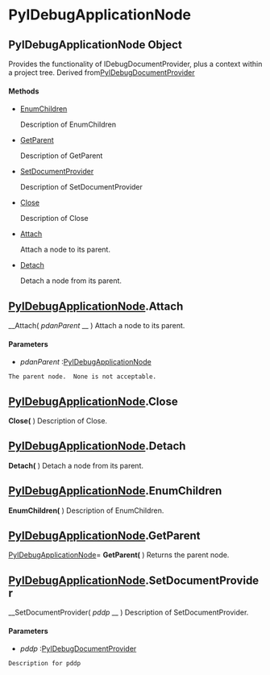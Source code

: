 # PyIDebugApplicationNode

## PyIDebugApplicationNode Object

Provides the functionality of IDebugDocumentProvider, plus a context within a project tree.  Derived from[PyIDebugDocumentProvider](#pyidebugdocumentprovider)

#### Methods


  - [EnumChildren](PyIDebugApplicationNode.md#pyidebugapplicationnodeenumchildren)

    Description of EnumChildren&nbsp;

  - [GetParent](PyIDebugApplicationNode.md#pyidebugapplicationnodegetparent)

    Description of GetParent&nbsp;

  - [SetDocumentProvider](PyIDebugApplicationNode.md#pyidebugapplicationnodesetdocumentprovider)

    Description of SetDocumentProvider&nbsp;

  - [Close](PyIDebugApplicationNode.md#pyidebugapplicationnodeclose)

    Description of Close&nbsp;

  - [Attach](PyIDebugApplicationNode.md#pyidebugapplicationnodeattach)

    Attach a node to its parent.&nbsp;

  - [Detach](PyIDebugApplicationNode.md#pyidebugapplicationnodedetach)

    Detach a node from its parent.&nbsp;

## [PyIDebugApplicationNode](#pyidebugapplicationnode).Attach

 __Attach( *pdanParent* __ )
Attach a node to its parent.

#### Parameters


  -  *pdanParent* :[PyIDebugApplicationNode](#pyidebugapplicationnode)

    The parent node.  None is not acceptable.

## [PyIDebugApplicationNode](#pyidebugapplicationnode).Close

 __Close(__ )
Description of Close.

## [PyIDebugApplicationNode](#pyidebugapplicationnode).Detach

 __Detach(__ )
Detach a node from its parent.

## [PyIDebugApplicationNode](#pyidebugapplicationnode).EnumChildren

 __EnumChildren(__ )
Description of EnumChildren.

## [PyIDebugApplicationNode](#pyidebugapplicationnode).GetParent

[PyIDebugApplicationNode](#pyidebugapplicationnode)= __GetParent(__ )
Returns the parent node.

## [PyIDebugApplicationNode](#pyidebugapplicationnode).SetDocumentProvider

 __SetDocumentProvider( *pddp* __ )
Description of SetDocumentProvider.

#### Parameters


  -  *pddp* :[PyIDebugDocumentProvider](#pyidebugdocumentprovider)

    Description for pddp